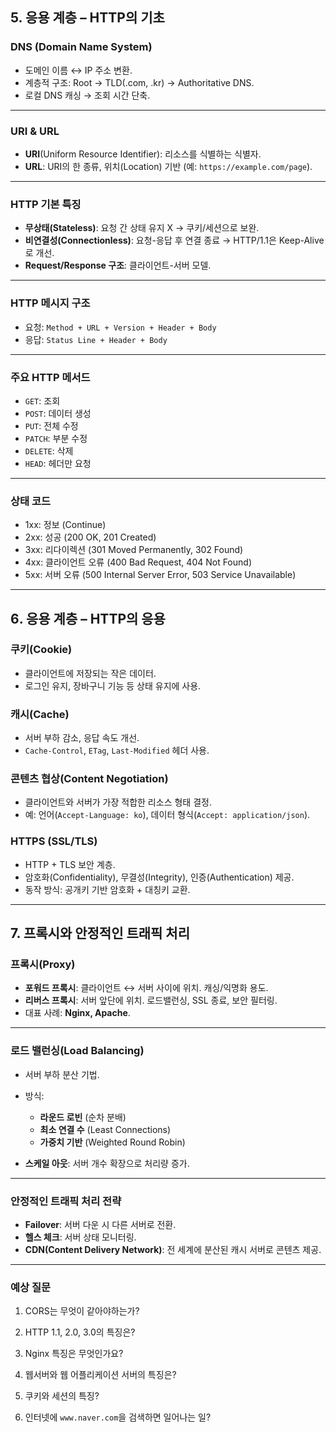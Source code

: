 ## 5. 응용 계층 – HTTP의 기초

### DNS (Domain Name System)

* 도메인 이름 ↔ IP 주소 변환.
* 계층적 구조: Root → TLD(.com, .kr) → Authoritative DNS.
* 로컬 DNS 캐싱 → 조회 시간 단축.

---

### URI & URL

* **URI**(Uniform Resource Identifier): 리소스를 식별하는 식별자.
* **URL**: URI의 한 종류, 위치(Location) 기반 (예: `https://example.com/page`).

---

### HTTP 기본 특징

* **무상태(Stateless)**: 요청 간 상태 유지 X → 쿠키/세션으로 보완.
* **비연결성(Connectionless)**: 요청-응답 후 연결 종료 → HTTP/1.1은 Keep-Alive로 개선.
* **Request/Response 구조**: 클라이언트-서버 모델.

---

### HTTP 메시지 구조

* 요청: `Method + URL + Version + Header + Body`
* 응답: `Status Line + Header + Body`

---

### 주요 HTTP 메서드

* `GET`: 조회
* `POST`: 데이터 생성
* `PUT`: 전체 수정
* `PATCH`: 부분 수정
* `DELETE`: 삭제
* `HEAD`: 헤더만 요청

---

### 상태 코드

* 1xx: 정보 (Continue)
* 2xx: 성공 (200 OK, 201 Created)
* 3xx: 리다이렉션 (301 Moved Permanently, 302 Found)
* 4xx: 클라이언트 오류 (400 Bad Request, 404 Not Found)
* 5xx: 서버 오류 (500 Internal Server Error, 503 Service Unavailable)

---

## 6️. 응용 계층 – HTTP의 응용

### 쿠키(Cookie)

* 클라이언트에 저장되는 작은 데이터.
* 로그인 유지, 장바구니 기능 등 상태 유지에 사용.

### 캐시(Cache)

* 서버 부하 감소, 응답 속도 개선.
* `Cache-Control`, `ETag`, `Last-Modified` 헤더 사용.

### 콘텐츠 협상(Content Negotiation)

* 클라이언트와 서버가 가장 적합한 리소스 형태 결정.
* 예: 언어(`Accept-Language: ko`), 데이터 형식(`Accept: application/json`).

### HTTPS (SSL/TLS)

* HTTP + TLS 보안 계층.
* 암호화(Confidentiality), 무결성(Integrity), 인증(Authentication) 제공.
* 동작 방식: 공개키 기반 암호화 + 대칭키 교환.

---

## 7. 프록시와 안정적인 트래픽 처리

### 프록시(Proxy)

* **포워드 프록시**: 클라이언트 ↔ 서버 사이에 위치. 캐싱/익명화 용도.
* **리버스 프록시**: 서버 앞단에 위치. 로드밸런싱, SSL 종료, 보안 필터링.
* 대표 사례: **Nginx, Apache**.

---

### 로드 밸런싱(Load Balancing)

* 서버 부하 분산 기법.
* 방식:

  * **라운드 로빈** (순차 분배)
  * **최소 연결 수** (Least Connections)
  * **가중치 기반** (Weighted Round Robin)
* **스케일 아웃**: 서버 개수 확장으로 처리량 증가.

---

### 안정적인 트래픽 처리 전략

* **Failover**: 서버 다운 시 다른 서버로 전환.
* **헬스 체크**: 서버 상태 모니터링.
* **CDN(Content Delivery Network)**: 전 세계에 분산된 캐시 서버로 콘텐츠 제공.

---
### 예상 질문
1. CORS는 무엇이 같아야하는가?

2. HTTP 1.1, 2.0, 3.0의 특징은?

3. Nginx 특징은 무엇인가요?

4. 웹서버와 웹 어플리케이션 서버의 특징은?

5. 쿠키와 세션의 특징?

6. 인터넷에 `www.naver.com`을 검색하면 일어나는 일?